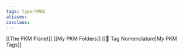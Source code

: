 ```yaml
---
tags: type/⌘MOC 
aliases:
cssclass: 
---
```


[[The PKM Planet]]
[[My PKM Folders]]
[[🥦 Tag Nomenclature|My PKM Tags]]

